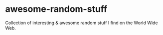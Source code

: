 # awesome-random-stuff
Collection of interesting &amp; awesome random stuff I find on the World Wide Web.
